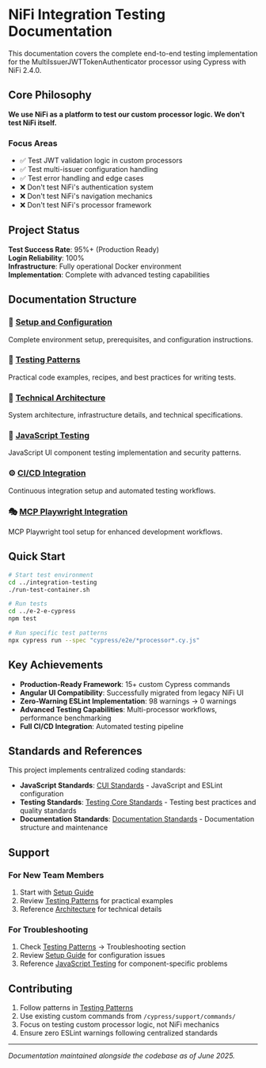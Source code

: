 # NiFi Integration Testing Documentation

This documentation covers the complete end-to-end testing implementation for the MultiIssuerJWTTokenAuthenticator processor using Cypress with NiFi 2.4.0.

## Core Philosophy

**We use NiFi as a platform to test our custom processor logic. We don't test NiFi itself.**

### Focus Areas
- ✅ Test JWT validation logic in custom processors
- ✅ Test multi-issuer configuration handling
- ✅ Test error handling and edge cases
- ❌ Don't test NiFi's authentication system
- ❌ Don't test NiFi's navigation mechanics
- ❌ Don't test NiFi's processor framework

## Project Status

**Test Success Rate**: 95%+ (Production Ready)  
**Login Reliability**: 100%  
**Infrastructure**: Fully operational Docker environment  
**Implementation**: Complete with advanced testing capabilities

## Documentation Structure

### 📖 [Setup and Configuration](./setup-guide.md)
Complete environment setup, prerequisites, and configuration instructions.

### 🍳 [Testing Patterns](./testing-patterns.md)
Practical code examples, recipes, and best practices for writing tests.

### 🔧 [Technical Architecture](./architecture.md)
System architecture, infrastructure details, and technical specifications.

### 🔬 [JavaScript Testing](./javascript-testing.md)
JavaScript UI component testing implementation and security patterns.

### ⚙️ [CI/CD Integration](./ci-cd-integration.md)
Continuous integration setup and automated testing workflows.

### 🎭 [MCP Playwright Integration](./mcp-playwright-guide.md)
MCP Playwright tool setup for enhanced development workflows.

## Quick Start

```bash
# Start test environment
cd ../integration-testing
./run-test-container.sh

# Run tests
cd ../e-2-e-cypress
npm test

# Run specific test patterns
npx cypress run --spec "cypress/e2e/*processor*.cy.js"
```

## Key Achievements

- **Production-Ready Framework**: 15+ custom Cypress commands
- **Angular UI Compatibility**: Successfully migrated from legacy NiFi UI
- **Zero-Warning ESLint Implementation**: 98 warnings → 0 warnings
- **Advanced Testing Capabilities**: Multi-processor workflows, performance benchmarking
- **Full CI/CD Integration**: Automated testing pipeline

## Standards and References

This project implements centralized coding standards:

- **JavaScript Standards**: [CUI Standards](https://github.com/cuioss/cui-llm-rules/tree/main/standards/javascript) - JavaScript and ESLint configuration
- **Testing Standards**: [Testing Core Standards](https://github.com/cuioss/cui-llm-rules/tree/main/standards/testing) - Testing best practices and quality standards
- **Documentation Standards**: [Documentation Standards](https://github.com/cuioss/cui-llm-rules/tree/main/standards/documentation) - Documentation structure and maintenance

## Support

### For New Team Members
1. Start with [Setup Guide](./setup-guide.md)
2. Review [Testing Patterns](./testing-patterns.md) for practical examples
3. Reference [Architecture](./architecture.md) for technical details

### For Troubleshooting
1. Check [Testing Patterns](./testing-patterns.md) → Troubleshooting section
2. Review [Setup Guide](./setup-guide.md) for configuration issues
3. Reference [JavaScript Testing](./javascript-testing.md) for component-specific problems

## Contributing

1. Follow patterns in [Testing Patterns](./testing-patterns.md)
2. Use existing custom commands from `/cypress/support/commands/`
3. Focus on testing custom processor logic, not NiFi mechanics
4. Ensure zero ESLint warnings following centralized standards

---

*Documentation maintained alongside the codebase as of June 2025.*
